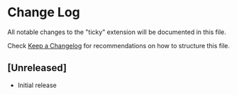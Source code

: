 # Change Log

All notable changes to the "ticky" extension will be documented in this file.

Check [Keep a Changelog](http://keepachangelog.com/) for recommendations on how to structure this file.

## [Unreleased]

- Initial release